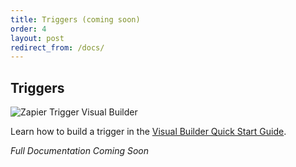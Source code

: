 ```yaml
---
title: Triggers (coming soon)
order: 4
layout: post
redirect_from: /docs/
---
```


## Triggers

![Zapier Trigger Visual Builder](https://cdn.zapier.com/storage/photos/2d499138890f7237dffe728fbe9340bc.png)

Learn how to build a trigger in the [Visual Builder Quick Start Guide](https://zapier.github.io/visual-builder/quickstart/build-trigger).

_Full Documentation Coming Soon_